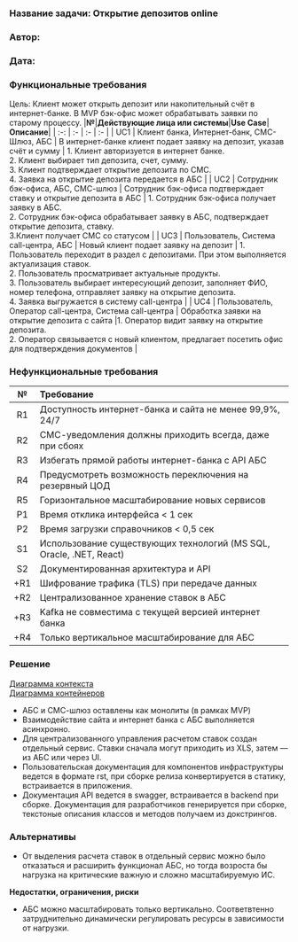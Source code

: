 ### <a name="_b7urdng99y53"></a>**Название задачи: Открытие депозитов online** 
### <a name="_hjk0fkfyohdk"></a>**Автор:**
### <a name="_uanumrh8zrui"></a>**Дата:**
### <a name="_3bfxc9a45514"></a>**Функциональные требования**

Цель: Клиент может открыть депозит или накопительный счёт в интернет-банке. В MVP бэк-офис может обрабатывать заявки по старому процессу.
|**№**|**Действующие лица или системы**|**Use Case**|**Описание**|
| :-: | :- | :- | :- |
| UC1 | Клиент банка, Интернет-банк, СМС-Шлюз, АБС | В интернет-банке клиент подает заявку на депозит, указав счёт и сумму | 1. Клиент авторизуется в интернет банке. <br>2. Клиент выбирает тип депозита, счет, сумму. <br>3. Клиент подтверждает открытие депозита по СМС. <br>4. Заявка на открытие депозита передается в АБС |
| UC2 | Сотрудник бэк-офиса, АБС, СМС-шлюз | Сотрудник бэк-офиса подтверждает ставку и открытие депозита в АБС | 1. Сотрудник бэк-офиса получает заявку в АБС. <br>2. Сотрудник бэк-офиса обрабатывает заявку в АБС, подтверждает открытие депозита, ставку. <br>3.Клиент получает СМС со статусом |
| UC3 | Пользователь, Система call-центра, АБС | Новый клиент подает заявку на депозит | 1. Пользователь переходит в раздел с депозитами. При этом выполняется актуализация ставок. <br>2. Пользователь просматривает актуальные продукты. <br>3. Пользователь выбирает интересующий депозит, заполняет ФИО, номер телефона, отправляет заявку на открытие депозита. <br>4. Заявка выгружается в систему call-центра |
| UC4 | Пользователь, Оператор call-центра, Система call-центра | Обработка заявки на открытие депозита с сайта |1. Оператор видит заявку на открытие депозита. <br>2. Оператор связывается с новый клиентом, предлагает посетить офис для подтверждения документов |

### <a name="_u8xz25hbrgql"></a>**Нефункциональные требования**

|**№**|**Требование**|
| :-: | :- |
| R1   | Доступность интернет-банка и сайта не менее 99,9%, 24/7 |
| R2   | СМС-уведомления должны приходить всегда, даже при сбоях |
| R3   | Избегать прямой работы интернет-банка с API АБС |
| R4   | Предусмотреть возможность переключения на резервный ЦОД |
| R5   | Горизонтальное масштабирование новых сервисов | 
| P1   | Время отклика интерфейса < 1 сек |
| P2   | Время загрузки справочников < 0,5 сек |
| S1   | Использование существующих технологий (MS SQL, Oracle, .NET, React)|
| S2   | Документированная архитектура и API |
| +R1  | Шифрование трафика (TLS) при передаче данных |
| +R2  | Централизованное хранение ставок в АБС |
| +R3  | Kafka не совместима с текущей версией интернет банка |
| +R4  | Только вертикальное масштабирование для АБС |

### <a name="_qmphm5d6rvi3"></a>**Решение**

[Диаграмма контекста](./context.puml)  
[Диаграмма контейнеров](./containers.puml)

- АБС и СМС-шлюз оставлены как монолиты (в рамках MVP)
- Взаимодействие сайта и интернет банка с АБС выполняется асинхронно.
- Для централизованного управления расчетом ставок создан отдельный сервис. Ставки сначала могут приходить из XLS, затем — из АБС или через UI.
- Пользовательская документация для компонентов инфраструктуры ведется в формате rst, при сборке релиза конвертируется в статику, встраивается в приложения.
- Документация API ведется в swagger, встраивается в backend при сборке. Документация для разработчиков генерируется при сборке, текстоные описания классов и методов получаем из докстрингов.

### <a name="_bjrr7veeh80c"></a>**Альтернативы**
- От выделения расчета ставок в отдельный сервис можно было отказаться и расширить функционал АБС, но тогда возроста бы нагрузка на критические важную и сложно масштабируемую ИС.

**Недостатки, ограничения, риски**

- АБС можно масштабировать только вертикально. Соответвтенно затруднительно динамически регулировать ресурсы в зависимости от нагрузки.
